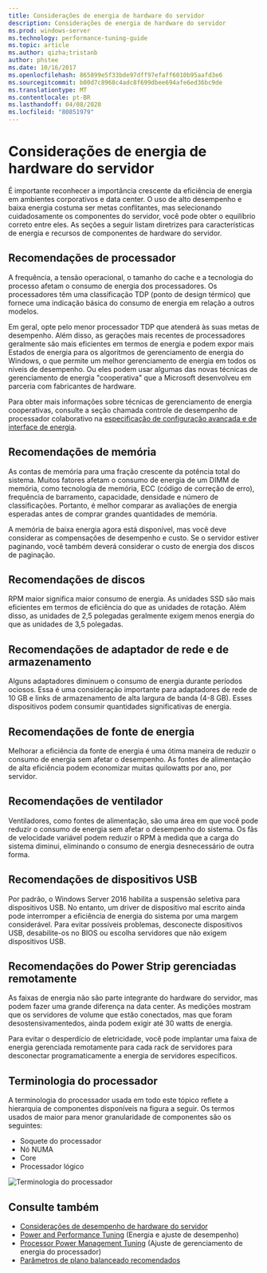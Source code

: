 ```yaml
---
title: Considerações de energia de hardware do servidor
description: Considerações de energia de hardware do servidor
ms.prod: windows-server
ms.technology: performance-tuning-guide
ms.topic: article
ms.author: qizha;tristanb
author: phstee
ms.date: 10/16/2017
ms.openlocfilehash: 865899e5f33bde97dff97efaff6010b95aafd3e6
ms.sourcegitcommit: b00d7c8968c4adc8f699dbee694afe6ed36bc9de
ms.translationtype: MT
ms.contentlocale: pt-BR
ms.lasthandoff: 04/08/2020
ms.locfileid: "80851979"
---
```

# <a name="server-hardware-power-considerations"></a>Considerações de energia de hardware do servidor

É importante reconhecer a importância crescente da eficiência de energia em ambientes corporativos e data center. O uso de alto desempenho e baixa energia costuma ser metas conflitantes, mas selecionando cuidadosamente os componentes do servidor, você pode obter o equilíbrio correto entre eles. As seções a seguir listam diretrizes para características de energia e recursos de componentes de hardware do servidor.

## <a name="processor-recommendations"></a>Recomendações de processador

A frequência, a tensão operacional, o tamanho do cache e a tecnologia do processo afetam o consumo de energia dos processadores. Os processadores têm uma classificação TDP (ponto de design térmico) que fornece uma indicação básica do consumo de energia em relação a outros modelos.

Em geral, opte pelo menor processador TDP que atenderá às suas metas de desempenho. Além disso, as gerações mais recentes de processadores geralmente são mais eficientes em termos de energia e podem expor mais Estados de energia para os algoritmos de gerenciamento de energia do Windows, o que permite um melhor gerenciamento de energia em todos os níveis de desempenho. Ou eles podem usar algumas das novas técnicas de gerenciamento de energia "cooperativa" que a Microsoft desenvolveu em parceria com fabricantes de hardware.

Para obter mais informações sobre técnicas de gerenciamento de energia cooperativas, consulte a seção chamada controle de desempenho de processador colaborativo na [especificação de configuração avançada e de interface de energia](http://www.uefi.org/sites/default/files/resources/ACPI_5_1release.pdf).


## <a name="memory-recommendations"></a>Recomendações de memória
As contas de memória para uma fração crescente da potência total do sistema. Muitos fatores afetam o consumo de energia de um DIMM de memória, como tecnologia de memória, ECC (código de correção de erro), frequência de barramento, capacidade, densidade e número de classificações. Portanto, é melhor comparar as avaliações de energia esperadas antes de comprar grandes quantidades de memória.

A memória de baixa energia agora está disponível, mas você deve considerar as compensações de desempenho e custo. Se o servidor estiver paginando, você também deverá considerar o custo de energia dos discos de paginação.


## <a name="disks-recommendations"></a>Recomendações de discos
RPM maior significa maior consumo de energia. As unidades SSD são mais eficientes em termos de eficiência do que as unidades de rotação. Além disso, as unidades de 2,5 polegadas geralmente exigem menos energia do que as unidades de 3,5 polegadas.

## <a name="network-and-storage-adapter-recommendations"></a>Recomendações de adaptador de rede e de armazenamento
Alguns adaptadores diminuem o consumo de energia durante períodos ociosos. Essa é uma consideração importante para adaptadores de rede de 10 GB e links de armazenamento de alta largura de banda (4-8 GB). Esses dispositivos podem consumir quantidades significativas de energia.


## <a name="power-supply-recommendations"></a>Recomendações de fonte de energia
Melhorar a eficiência da fonte de energia é uma ótima maneira de reduzir o consumo de energia sem afetar o desempenho. As fontes de alimentação de alta eficiência podem economizar muitas quilowatts por ano, por servidor.


## <a name="fan-recommendations"></a>Recomendações de ventilador
Ventiladores, como fontes de alimentação, são uma área em que você pode reduzir o consumo de energia sem afetar o desempenho do sistema. Os fãs de velocidade variável podem reduzir o RPM à medida que a carga do sistema diminui, eliminando o consumo de energia desnecessário de outra forma.


## <a name="usb-devices-recommendations"></a>Recomendações de dispositivos USB
Por padrão, o Windows Server 2016 habilita a suspensão seletiva para dispositivos USB. No entanto, um driver de dispositivo mal escrito ainda pode interromper a eficiência de energia do sistema por uma margem considerável. Para evitar possíveis problemas, desconecte dispositivos USB, desabilite-os no BIOS ou escolha servidores que não exigem dispositivos USB.


## <a name="remotely-managed-power-strip-recommendations"></a>Recomendações do Power Strip gerenciadas remotamente
As faixas de energia não são parte integrante do hardware do servidor, mas podem fazer uma grande diferença na data center. As medições mostram que os servidores de volume que estão conectados, mas que foram desostensivamentedos, ainda podem exigir até 30 watts de energia.

Para evitar o desperdício de eletricidade, você pode implantar uma faixa de energia gerenciada remotamente para cada rack de servidores para desconectar programaticamente a energia de servidores específicos.

## <a name="processor-terminology"></a>Terminologia do processador
A terminologia do processador usada em todo este tópico reflete a hierarquia de componentes disponíveis na figura a seguir. Os termos usados de maior para menor granularidade de componentes são os seguintes:

-   Soquete do processador
-   Nó NUMA
-   Core
-   Processador lógico

![Terminologia do processador](../media/perftune-guide-figure-1.png)

## <a name="see-also"></a>Consulte também
- [Considerações de desempenho de hardware do servidor](index.md)
- [Power and Performance Tuning](power/power-performance-tuning.md) (Energia e ajuste de desempenho)
- [Processor Power Management Tuning](power/processor-power-management-tuning.md) (Ajuste de gerenciamento de energia do processador)
- [Parâmetros de plano balanceado recomendados](power/recommended-balanced-plan-parameters.md)
